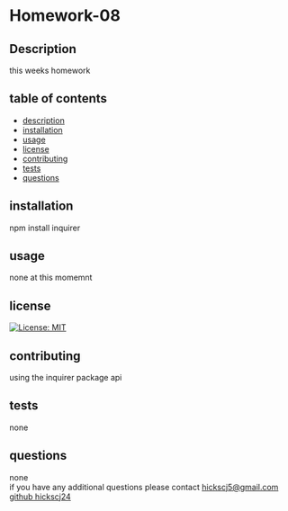 
 
# Homework-08
## Description 
this weeks homework
## table of contents
* [description](#description)
* [installation](#installation)
* [usage](#usage)
* [license](#license)
* [contributing](#contributing)
* [tests](#tests)
* [questions](#questions)
## installation
npm install inquirer
## usage
none at this momemnt
## license
[![License: MIT](https://img.shields.io/badge/License-MIT-yellow.svg)](https://opensource.org/licenses/MIT)
## contributing
using the inquirer package api
## tests   
none
## questions
none <br/>
if you have any additional questions please contact hickscj5@gmail.com <br/>
[github hickscj24](https://github.com/hickscj24)
    